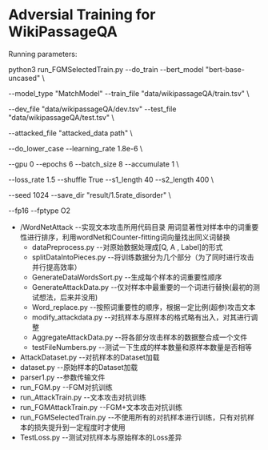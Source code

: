 # Adversial Training for WikiPassageQA

Running parameters:

python3 run_FGMSelectedTrain.py --do_train --bert_model "bert-base-uncased"   \

--model_type "MatchModel" --train_file "data/wikipassageQA/train.tsv"   \

--dev_file "data/wikipassageQA/dev.tsv" --test_file "data/wikipassageQA/test.tsv"   \

--attacked_file "attacked_data path"  \

--do_lower_case --learning_rate 1.8e-6  \

--gpu 0 --epochs 6 --batch_size 8 --accumulate 1  \

--loss_rate 1.5 --shuffle True --s1_length 40 --s2_length 400  \

--seed 1024 --save_dir "result/1.5rate_disorder" \

 --fp16 --fptype O2

+ /WordNetAttack  --实现文本攻击所用代码目录
  用词显著性对样本中的词重要性进行排序，利用wordNet和Counter-fitting词向量找出同义词替换
  + dataPreprocess.py  --对原始数据处理成[Q, A , Label]的形式
  + splitDataIntoPieces.py  --将训练数据分为几个部分（为了同时进行攻击并行提高效率）
  + GenerateDataWordsSort.py  --生成每个样本的词重要性顺序
  + GenerateAttackData.py   --仅对样本中最重要的一个词进行替换(最初的测试想法，后来并没用)
  + Word_replace.py  --按照词重要性的顺序，根据一定比例(超参)攻击文本
  + modify_attackdata.py  --对抗样本与原样本的格式略有出入，对其进行调整
  + AggregateAttackData.py  --将各部分攻击样本的数据整合成一个文件
  + testFileNumbers.py  --测试一下生成的样本数量和原样本数量是否相等
+ AttackDataset.py  --对抗样本的Dataset加载
+ dataset.py  --原始样本的Dataset加载
+ parser1.py  --参数传输文件
+ run_FGM.py   --FGM对抗训练
+ run_AttackTrain.py  --文本攻击对抗训练
+ run_FGMAttackTrain.py  --FGM+文本攻击对抗训练
+ run_FGMSelectedTrain.py  --不使用所有的对抗样本进行训练，只有对抗样本的损失提升到一定程度时才使用
+ TestLoss.py  --测试对抗样本与原始样本的Loss差异



